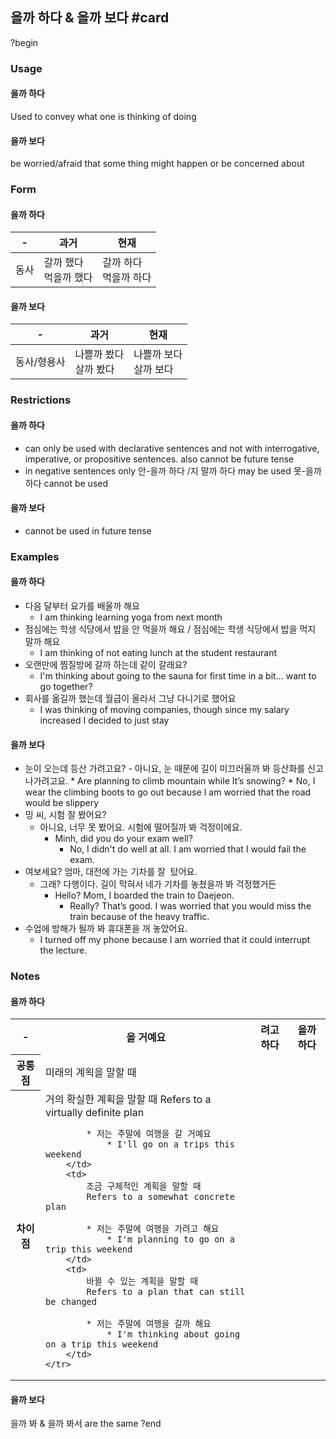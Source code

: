 ## 을까 하다 & 을까 보다 #card
?begin
### Usage
#### 을까 하다
Used to convey what one is thinking of doing
#### 을까 보다
be worried/afraid that some thing might happen or be concerned about
### Form
#### 을까 하다


| -   | 과거              | 현재              |
| --- | --------------- | --------------- |
| 동사  | 갈까 했다<br>먹을까 했다 | 갈까 하다<br>먹을까 하다 |

#### 을까 보다

| -      | 과거              | 현재              |
| ------ | --------------- | --------------- |
| 동사/형용사 | 나쁠까 봤다<br>살까 봤다 | 나쁠까 보다<br>살까 보다 |

### Restrictions
#### 을까 하다
* can only be used with declarative sentences and not with interrogative, imperative, or propositive sentences. also cannot be future tense
* in negative sentences only 안-을까 하다 /지 말까 하다 may be used 못-을까 하다 cannot be used

#### 을까 보다
* cannot be used in future tense

### Examples

#### 을까 하다
* 다음 달부터 요가를 배울까 해요
	* I am thinking learning yoga from next month
* 점심에는 학생 식당에서 밥을 안 먹을까 해요 / 점심에는 학생 식당에서 밥을 먹지 말까 해요
	* I am thinking of not eating lunch at the student restaurant
* 오랜만에 찜질방에 갈까 하는데 같이 갈래요?
	* I'm thinking about going to the sauna for first time in a bit... want to go together?
* 회사를 옮길까 했는데 월급이 올라서 그냥 다니기로 했어요
	* I was thinking of moving companies, though since my salary increased I decided to just stay

#### 을까 보다
* 눈이 오는데 등산 가려고요?
	- 아니요, 눈 때문에 길이 미끄러울까 봐 등산화를 신고 나가려고요.
		* Are planning to climb mountain while It’s snowing?
			* No, I wear the climbing boots to go out because I am worried that the road would be slippery
* 밍 씨, 시험 잘 봤어요?
	* 아니요, 너무 못 봤어요. 시험에 떨어질까 봐 걱정이에요.
		* Minh, did you do your exam well?
			* No, I didn't do well at all. I am worried that I would fail the exam.
* 여보세요? 엄마, 대전에 가는 기차를 잘  탔어요.
	* 그래? 다행이다. 길이 막혀서 네가 기차를 놓쳤을까 봐 걱정했거든
		* Hello? Mom, I boarded the train to Daejeon.
			* Really? That’s good. I was worried that you would miss the train because of the heavy traffic.
* 수업에 방해가 될까 봐 휴대폰을 꺼 놓았어요.
	* I turned off my phone because I am worried that it could interrupt the lecture.

### Notes
#### 을까 하다
<table>
	<tr>
		<th>-</th>
		<th>을 거예요</th>
		<th>려고 하다</th>
		<th>을까 하다</th>
	</tr>
	<tr>
		<th>공통점</th>
		<td colspan="3">미래의 계왹을 말할 때</td>
	</tr>
	<tr>
		<th>차이점</th>
		<td>
			거의 확실한 계획을 말할 때
			Refers to a virtually definite plan
			
			* 저는 주말에 여행을 갈 거예요
				* I'll go on a trips this weekend
		</td>
		<td>
			조금 구체적인 계획을 말할 때
			Refers to a somewhat concrete plan 

			* 저는 주말에 여행을 가려고 해요
				* I'm planning to go on a trip this weekend
		</td>
		<td>
			바뀔 수 있는 계획을 말할 때
			Refers to a plan that can still be changed
			
			* 저는 주말에 여행을 갈까 해요
				* I'm thinking about going on a trip this weekend
		</td>
	</tr>
</table>

#### 을까 보다
을까 봐 & 을까 봐서 are the same
?end
